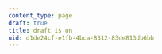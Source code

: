 ```yaml
---
content_type: page
draft: true
title: draft is on
uid: d1de24cf-e1fb-4bca-8312-83de813db6bb
---
```

